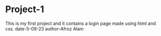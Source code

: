 # Project-1
This is my first project and it contains a login page made using html and css.
date-5-09-23
author-Afroz Alam
